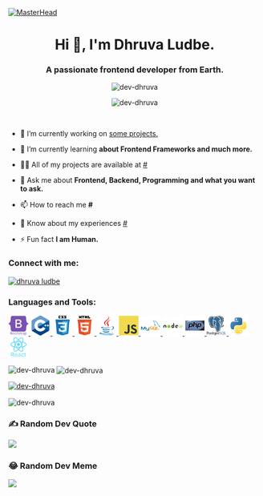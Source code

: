 [![MasterHead](https://theacemakers.com/wp-content/uploads/2020/05/coustom-web.gif)](https://github.com/DEV-Dhruva)
<h1 align="center">Hi 👋, I'm Dhruva Ludbe.</h1>
<h3 align="center">A passionate frontend developer from Earth.</h3>
<p align="center">
    <img width="33%" src="https://cdn.dribbble.com/users/1162077/screenshots/3848914/programmer.gif" alt="dev-dhruva"/>
</p>

<p align="center"> <img src="https://komarev.com/ghpvc/?username=dev-dhruva&label=Profile%20views&color=0e75b6&style=flat" alt="dev-dhruva" /> </p></br>


- 🔭 I’m currently working on [some projects.](#)

- 🌱 I’m currently learning **about Frontend Frameworks and much more.**

- 👨‍💻 All of my projects are available at [#](#)

- 💬 Ask me about **Frontend, Backend, Programming and what you want to ask.**

- 📫 How to reach me **#**

- 📄 Know about my experiences [#](#)

- ⚡ Fun fact **I am Human.**

<h3 align="left">Connect with me:</h3>
<p align="left">
<a href="https://linkedin.com/in/dhruva-ludbe-597194216" target="blank"><img align="center" src="https://raw.githubusercontent.com/rahuldkjain/github-profile-readme-generator/master/src/images/icons/Social/linked-in-alt.svg" alt="dhruva ludbe" height="30" width="40" /></a>
</p>

<h3 align="left">Languages and Tools:</h3>
<p align="left"> <a href="https://getbootstrap.com" target="_blank" rel="noreferrer"> <img src="https://raw.githubusercontent.com/devicons/devicon/master/icons/bootstrap/bootstrap-plain-wordmark.svg" alt="bootstrap" width="40" height="40"/> </a> <a href="https://www.w3schools.com/cpp/" target="_blank" rel="noreferrer"> <img src="https://raw.githubusercontent.com/devicons/devicon/master/icons/cplusplus/cplusplus-original.svg" alt="cplusplus" width="40" height="40"/> </a> <a href="https://www.w3schools.com/css/" target="_blank" rel="noreferrer"> <img src="https://raw.githubusercontent.com/devicons/devicon/master/icons/css3/css3-original-wordmark.svg" alt="css3" width="40" height="40"/> </a> <a href="https://www.w3.org/html/" target="_blank" rel="noreferrer"> <img src="https://raw.githubusercontent.com/devicons/devicon/master/icons/html5/html5-original-wordmark.svg" alt="html5" width="40" height="40"/> </a> <a href="https://www.java.com" target="_blank" rel="noreferrer"> <img src="https://raw.githubusercontent.com/devicons/devicon/master/icons/java/java-original.svg" alt="java" width="40" height="40"/> </a> <a href="https://developer.mozilla.org/en-US/docs/Web/JavaScript" target="_blank" rel="noreferrer"> <img src="https://raw.githubusercontent.com/devicons/devicon/master/icons/javascript/javascript-original.svg" alt="javascript" width="40" height="40"/> </a> <a href="https://www.mysql.com/" target="_blank" rel="noreferrer"> <img src="https://raw.githubusercontent.com/devicons/devicon/master/icons/mysql/mysql-original-wordmark.svg" alt="mysql" width="40" height="40"/> </a> <a href="https://nodejs.org" target="_blank" rel="noreferrer"> <img src="https://raw.githubusercontent.com/devicons/devicon/master/icons/nodejs/nodejs-original-wordmark.svg" alt="nodejs" width="40" height="40"/> </a> <a href="https://www.php.net" target="_blank" rel="noreferrer"> <img src="https://raw.githubusercontent.com/devicons/devicon/master/icons/php/php-original.svg" alt="php" width="40" height="40"/> </a> <a href="https://www.postgresql.org" target="_blank" rel="noreferrer"> <img src="https://raw.githubusercontent.com/devicons/devicon/master/icons/postgresql/postgresql-original-wordmark.svg" alt="postgresql" width="40" height="40"/> </a> <a href="https://www.python.org" target="_blank" rel="noreferrer"> <img src="https://raw.githubusercontent.com/devicons/devicon/master/icons/python/python-original.svg" alt="python" width="40" height="40"/> </a> <a href="https://reactjs.org/" target="_blank" rel="noreferrer"> <img src="https://raw.githubusercontent.com/devicons/devicon/master/icons/react/react-original-wordmark.svg" alt="react" width="40" height="40"/> </a> </p>

<p><img align="left" src="https://github-readme-stats.vercel.app/api/top-langs?username=dev-dhruva&show_icons=true&locale=en&layout=compact" alt="dev-dhruva" /></p>

<p>&nbsp;<img align="center" src="https://github-readme-stats.vercel.app/api?username=dev-dhruva&show_icons=true&locale=en" alt="dev-dhruva" /></p>

<p align="left"> <a href="https://github.com/ryo-ma/github-profile-trophy"><img src="https://github-profile-trophy.vercel.app/?username=dev-dhruva" alt="dev-dhruva" /></a> </p>

<p><img align="center" src="https://github-readme-streak-stats.herokuapp.com/?user=dev-dhruva&" alt="dev-dhruva" /></p>

### ✍️ Random Dev Quote
![](https://quotes-github-readme.vercel.app/api?type=vetical&theme=dark)

### 😂 Random Dev Meme
<img src="https://random-memer.herokuapp.com/" width="512px"/>
